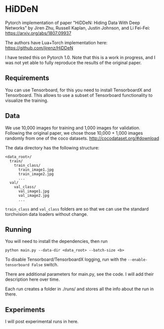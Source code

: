 # HiDDeN
Pytorch implementation of paper "HiDDeN: Hiding Data With Deep Networks" by Jiren Zhu, Russell Kaplan, Justin Johnson, and Li Fei-Fei: https://arxiv.org/abs/1807.09937

The authors have Lua+Torch implementation here: https://github.com/jirenz/HiDDeN

I have tested this on Pytorch 1.0. Note that this is a work in progress, and I was not yet able to fully reproduce the results of the original paper.

## Requirements

You can use Tensorboard, for this you need to install TensorboardX and Tensorboard. This allows to use a subset of Tensorboard functionality to visualize the training. 

## Data

We use 10,000 images for training and 1,000 images for validation. Following the original paper, we chose 
those 10,000 + 1,000 images randomly from one of the coco datasets.  http://cocodataset.org/#download

The data directory has the following structure:
```
<data_root>/
  train/
    train_class/
      train_image1.jpg
      train_image2.jpg
      ...
  val/
    val_class/
      val_image1.jpg
      val_image2.jpg
      ...
```

```train_class``` and ```val_class``` folders are so that we can use the standard torchvision data loaders without change.

## Running

You will need to install the dependencies, then run 
```
python main.py --data-dir <data_root> --batch-size <b>
```
To disable Tensorboard/TensorboardX logging, run with the ```--enable-tensorboard False``` switch.

There are additional parameters for main.py, see the code. I will add their description here over time.

Each run creates a folder in ./runs/<date-and-time> and stores all the info about the run in there.

## Experiments

I will post experimental runs in here.
